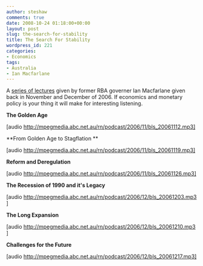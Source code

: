 ```yaml
---
author: steshaw
comments: true
date: 2008-10-24 01:18:00+00:00
layout: post
slug: the-search-for-stability
title: The Search For Stability
wordpress_id: 221
categories:
- Economics
tags:
- Australia
- Ian Macfarlane
---
```


A [series of lectures](http://www.abc.net.au/rn/boyerlectures/stories/2006/1769905.htm) given by former RBA governer Ian Macfarlane given back in November and December of 2006. If economics and monetary policy is your thing it will make for interesting listening.

**The Golden Age**

[audio http://mpegmedia.abc.net.au/rn/podcast/2006/11/bls_20061112.mp3]

**From Golden Age to Stagflation **

[audio http://mpegmedia.abc.net.au/rn/podcast/2006/11/bls_20061119.mp3]

**Reform and Deregulation**

[audio http://mpegmedia.abc.net.au/rn/podcast/2006/11/bls_20061126.mp3]

**The Recession of 1990 and it's Legacy**

[audio http://mpegmedia.abc.net.au/rn/podcast/2006/12/bls_20061203.mp3]

**The Long Expansion**

[audio http://mpegmedia.abc.net.au/rn/podcast/2006/12/bls_20061210.mp3]

**Challenges for the Future**

[audio http://mpegmedia.abc.net.au/rn/podcast/2006/12/bls_20061217.mp3]
